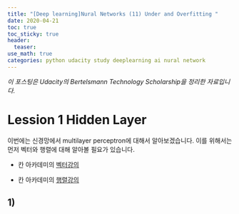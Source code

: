 ```yaml
---
title: "[Deep learning]Nural Networks (11) Under and Overfitting "
date: 2020-04-21
toc: true
toc_sticky: true
header:
  teaser: 
use_math: true
categories: python udacity study deeplearning ai nural network
---
```



*이 포스팅은 Udacity의 Bertelsmann Technology Scholarship을 정리한 자료입니다.*  


# Lession 1 Hidden Layer 

이번에는 신경망에서 multilayer perceptron에 대해서 알아보겠습니다. 이를 위해서는 먼저 벡터와 행렬에 대해 알아볼 필요가 있습니다.

* 칸 아카데미의 [벡터강의](https://www.khanacademy.org/math/linear-algebra/vectors-and-spaces/vectors/v/vector-introduction-linear-algebra)

* 칸 아카데미의 [행렬강의](https://www.khanacademy.org/math/precalculus-2018/precalc-matrices)


## 1) 